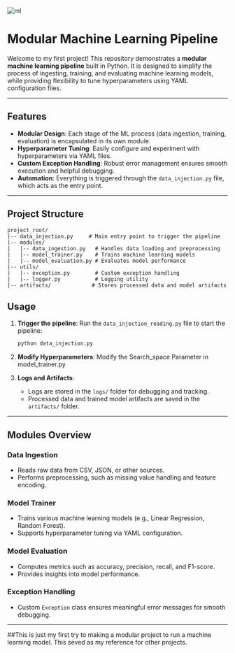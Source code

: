 ![ml](https://github.com/user-attachments/assets/3b625437-0ab1-4afb-8437-2cc26824a022)
# Modular Machine Learning Pipeline

Welcome to my first project! This repository demonstrates a **modular machine learning pipeline** built in Python. It is designed to simplify the process of ingesting, training, and evaluating machine learning models, while providing flexibility to tune hyperparameters using YAML configuration files.

---

## Features

- **Modular Design**: Each stage of the ML process (data ingestion, training, evaluation) is encapsulated in its own module.
- **Hyperparameter Tuning**: Easily configure and experiment with hyperparameters via YAML files.
- **Custom Exception Handling**: Robust error management ensures smooth execution and helpful debugging.
- **Automation**: Everything is triggered through the `data_injection.py` file, which acts as the entry point.

---

## Project Structure

```
project_root/
|-- data_injection.py     # Main entry point to trigger the pipeline
|-- modules/
|   |-- data_ingestion.py   # Handles data loading and preprocessing
|   |-- model_trainer.py    # Trains machine learning models
|   |-- model_evaluation.py # Evaluates model performance
|-- utils/
|   |-- exception.py        # Custom exception handling
|   |-- logger.py           # Logging utility
|-- artifacts/             # Stores processed data and model artifacts
```

## Usage

1. **Trigger the pipeline**:
   Run the `data_injection_reading.py` file to start the pipeline:
   ```bash
   python data_injection.py
   ```

2. **Modify Hyperparameters**:
   Modify the Search_space Parameter in model_trainer.py

3. **Logs and Artifacts**:
   - Logs are stored in the `logs/` folder for debugging and tracking.
   - Processed data and trained model artifacts are saved in the `artifacts/` folder.

---

## Modules Overview

### Data Ingestion
- Reads raw data from CSV, JSON, or other sources.
- Performs preprocessing, such as missing value handling and feature encoding.

### Model Trainer
- Trains various machine learning models (e.g., Linear Regression, Random Forest).
- Supports hyperparameter tuning via YAML configuration.

### Model Evaluation
- Computes metrics such as accuracy, precision, recall, and F1-score.
- Provides insights into model performance.

### Exception Handling
- Custom `Exception` class ensures meaningful error messages for smooth debugging.

---
##This is just my first try to making a modular project to run a machine learning model. This seved as my reference for other projects. 
